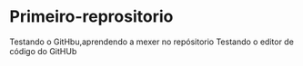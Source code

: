 # Primeiro-reprositorio
Testando o GitHbu,aprendendo a mexer no repósitorio
Testando o editor de código do GitHUb
